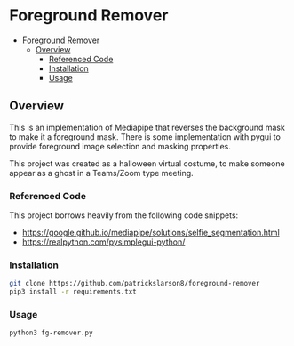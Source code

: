 # Foreground Remover

- [Foreground Remover](#foreground-remover)
  - [Overview](#overview)
    - [Referenced Code](#referenced-code)
    - [Installation](#installation)
    - [Usage](#usage)

## Overview

This is an implementation of Mediapipe that reverses the background mask to make it a foreground mask. There is some implementation with pygui to provide foreground image selection and masking properties.

This project was created as a halloween virtual costume, to make someone appear as a ghost in a Teams/Zoom type meeting.

### Referenced Code

This project borrows heavily from the following code snippets:

- https://google.github.io/mediapipe/solutions/selfie_segmentation.html
- https://realpython.com/pysimplegui-python/

### Installation

```BASH
git clone https://github.com/patrickslarson8/foreground-remover
pip3 install -r requirements.txt
```

### Usage

```BASH
python3 fg-remover.py
```

